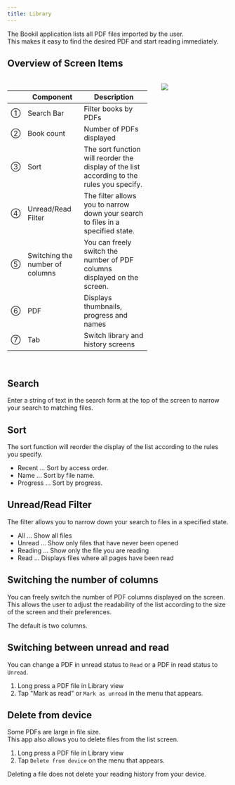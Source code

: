 ```yaml
---
title: Library
---
```


The Bookil application lists all PDF files imported by the user.  
This makes it easy to find the desired PDF and start reading immediately.

## Overview of Screen Items

<div style="display: flex; align-items: flex-start;">
    <div style="width: 70%; padding: 16px; padding-left: 0;">
        <table>
            <thead>
                <tr>
                    <th></th>
                    <th>Component</th>
                    <th>Description</th>
                </tr>
            </thead>
            <tbody>
                <tr>
                    <td>①</td>
                    <td>Search Bar</td>
                    <td>Filter books by PDFs</td>
                </tr>
                <tr>
                    <td>②</td>
                    <td>Book count</td>
                    <td>Number of PDFs displayed</td>
                </tr>
                <tr>
                    <td>③</td>
                    <td>Sort</td>
                    <td>The sort function will reorder the display of the list according to the rules you specify.</td>
                </tr>
                <tr>
                    <td>④</td>
                    <td>Unread/Read Filter</td>
                    <td>The filter allows you to narrow down your search to files in a specified state.</td>
                </tr>
                <tr>
                    <td>⑤</td>
                    <td>Switching the number of columns</td>
                    <td>You can freely switch the number of PDF columns displayed on the screen.</td>
                </tr>
                <tr>
                    <td>⑥</td>
                    <td>PDF</td>
                    <td>Displays thumbnails, progress and names</td>
                </tr>
                <tr>
                    <td>⑦</td>
                    <td>Tab</td>
                    <td>Switch library and history screens</td>
                </tr>
            </tbody>
        </table>
    </div>
    <div style="width: 30%; padding: 16px;">
        <img src="/images/Library.png">
    </div>
</div>

## Search

Enter a string of text in the search form at the top of the screen to narrow your search to matching files.

## Sort

The sort function will reorder the display of the list according to the rules you specify.

- Recent ... Sort by access order.
- Name ... Sort by file name.
- Progress ... Sort by progress.

## Unread/Read Filter

The filter allows you to narrow down your search to files in a specified state.

- All ... Show all files
- Unread ... Show only files that have never been opened
- Reading ... Show only the file you are reading
- Read ... Displays files where all pages have been read

## Switching the number of columns

You can freely switch the number of PDF columns displayed on the screen.
This allows the user to adjust the readability of the list according to the size of the screen and their preferences.

The default is two columns.

## Switching between unread and read

You can change a PDF in unread status to `Read` or a PDF in read status to `Unread`.

1. Long press a PDF file in Library view
1. Tap "Mark as read" or `Mark as unread` in the menu that appears.

## Delete from device

Some PDFs are large in file size.  
This app also allows you to delete files from the list screen.

1. Long press a PDF file in Library view
1. Tap `Delete from device` on the menu that appears.

Deleting a file does not delete your reading history from your device.
